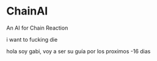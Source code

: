 # ChainAI
An AI for Chain Reaction

i want to fucking die

hola soy gabi, voy a ser su guía por los proximos -16 dias